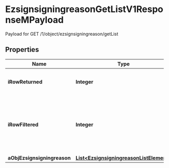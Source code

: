 

# EzsignsigningreasonGetListV1ResponseMPayload

Payload for GET /1/object/ezsignsigningreason/getList

## Properties

| Name | Type | Description | Notes |
|------------ | ------------- | ------------- | -------------|
|**iRowReturned** | **Integer** | The number of rows returned |  |
|**iRowFiltered** | **Integer** | The number of rows matching your filters (if any) or the total number of rows |  |
|**aObjEzsignsigningreason** | [**List&lt;EzsignsigningreasonListElement&gt;**](EzsignsigningreasonListElement.md) |  |  |



